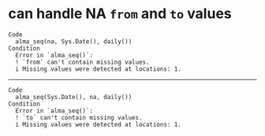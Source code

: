 # can handle NA `from` and `to` values

    Code
      alma_seq(na, Sys.Date(), daily())
    Condition
      Error in `alma_seq()`:
      ! `from` can't contain missing values.
      i Missing values were detected at locations: 1.

---

    Code
      alma_seq(Sys.Date(), na, daily())
    Condition
      Error in `alma_seq()`:
      ! `to` can't contain missing values.
      i Missing values were detected at locations: 1.

